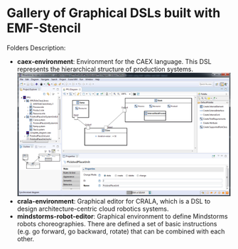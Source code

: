 [//]: # (gallery-graphical-dsls-emfStencil)
# Gallery of Graphical DSLs built with EMF-Stencil

Folders Description:
* __caex-environment__: Environment for the CAEX language. This DSL represents the hierarchical structure of production systems.
![](/images/result-enviroment-caex.png) 
* __crala-environment__: Graphical editor for CRALA, which is a DSL to design architecture-centric cloud robotics systems.
* __mindstorms-robot-editor__: Graphical environment to define Mindstorms robots choreographies. There are defined a set of basic instructions (e.g. go forward, go backward, rotate) that can be combined with each other.